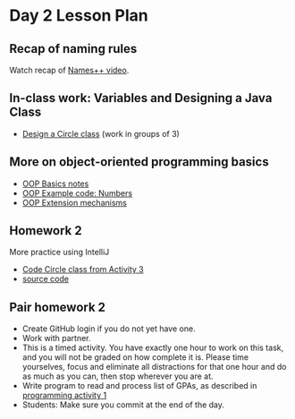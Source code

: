 # Day 2 Lesson Plan

## Recap of naming rules

Watch recap of [Names++ video](../videos/02-names.md).

## In-class work: Variables and Designing a Java Class

- [Design a Circle class](../activities/activity1-3circleClass.md) (work in groups of 3)

## More on object-oriented programming basics

- [OOP Basics notes](../cheatsheets/OOPBasics.md)
- [OOP Example code: Numbers](https://github.com/sdp-resources/expressions)
- [OOP Extension mechanisms](../cheatsheets/OOPExtensions.md)

## Homework 2

More practice using IntelliJ

- [Code Circle class from Activity 3](../activities/activity1-4codeCircleClass.md)
- [source code](https://github.com/sdp-resources/basicGraphing/releases/tag/WritingCircleAssignment)

## Pair homework 2

- Create GitHub login if you do not yet have one.
- Work with partner.
- This is a timed activity. You have exactly one hour to work on this task, and you will not be graded on how complete it is. Please time yourselves, focus and eliminate all distractions for that one hour and do as much as you can, then stop wherever you are at.
- Write program to read and process list of GPAs, as described in [programming activity 1](../activities/activity1-5gpaCalculator.md)
- Students: Make sure you commit at the end of the day.
